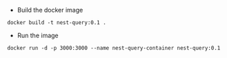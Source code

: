 - Build the docker image
```shell
docker build -t nest-query:0.1 .
```
- Run the image
```shell
docker run -d -p 3000:3000 --name nest-query-container nest-query:0.1
```